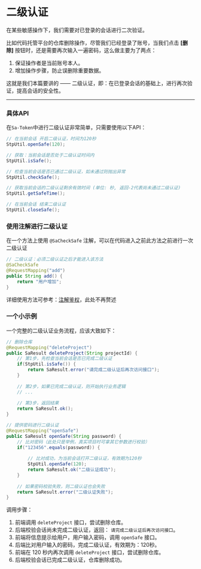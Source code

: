 # 二级认证

在某些敏感操作下，我们需要对已登录的会话进行二次验证。

比如代码托管平台的仓库删除操作，尽管我们已经登录了账号，当我们点击 **[删除]** 按钮时，还是需要再次输入一遍密码，这么做主要为了两点：

1. 保证操作者是当前账号本人。
2. 增加操作步骤，防止误删除重要数据。

这就是我们本篇要讲的 —— 二级认证，即：在已登录会话的基础上，进行再次验证，提高会话的安全性。


--- 

### 具体API

在`Sa-Token`中进行二级认证非常简单，只需要使用以下API：

``` java
// 在当前会话 开启二级认证，时间为120秒
StpUtil.openSafe(120); 

// 获取：当前会话是否处于二级认证时间内
StpUtil.isSafe(); 

// 检查当前会话是否已通过二级认证，如未通过则抛出异常
StpUtil.checkSafe(); 

// 获取当前会话的二级认证剩余有效时间 (单位: 秒, 返回-2代表尚未通过二级认证)
StpUtil.getSafeTime(); 

// 在当前会话 结束二级认证
StpUtil.closeSafe(); 
```


### 使用注解进行二级认证
在一个方法上使用 `@SaCheckSafe` 注解，可以在代码进入之前此方法之前进行一次二级认证
``` java
// 二级认证：必须二级认证之后才能进入该方法 
@SaCheckSafe      
@RequestMapping("add")
public String add() {
    return "用户增加";
}
```

详细使用方法可参考：[注解鉴权](/use/at-check)，此处不再赘述



### 一个小示例

一个完整的二级认证业务流程，应该大致如下：
``` java
// 删除仓库
@RequestMapping("deleteProject")
public SaResult deleteProject(String projectId) {
	// 第1步，先检查当前会话是否已完成二级认证 
	if(StpUtil.isSafe()) {
		return SaResult.error("请完成二级认证后再次访问接口");
	}
	
	// 第2步，如果已完成二级认证，则开始执行业务逻辑
	// ... 
	
	// 第3步，返回结果 
	return SaResult.ok(); 
}

// 提供密码进行二级认证 
@RequestMapping("openSafe")
public SaResult openSafe(String password) {
	// 比对密码（此处只是举例，真实项目时可拿其它参数进行校验）
	if("123456".equals(password)) {
		
		// 比对成功，为当前会话打开二级认证，有效期为120秒 
		StpUtil.openSafe(120);
		return SaResult.ok("二级认证成功");
	}
	
	// 如果密码校验失败，则二级认证也会失败
	return SaResult.error("二级认证失败"); 
}
```

调用步骤：
1. 前端调用 `deleteProject` 接口，尝试删除仓库。
2. 后端校验会话尚未完成二级认证，返回： `请完成二级认证后再次访问接口`。
3. 前端将信息提示给用户，用户输入密码，调用 `openSafe` 接口。
4. 后端比对用户输入的密码，完成二级认证，有效期为：120秒。
5. 前端在 120 秒内再次调用 `deleteProject` 接口，尝试删除仓库。
6. 后端校验会话已完成二级认证，仓库删除成功。

